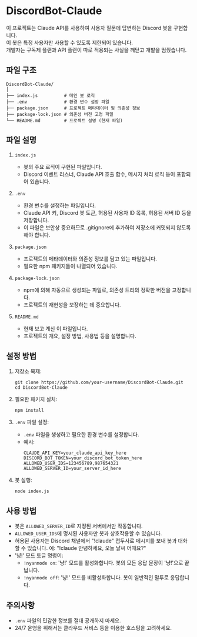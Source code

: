 # DiscordBot-Claude

이 프로젝트는 Claude API를 사용하여 사용자 질문에 답변하는 Discord 봇을 구현합니다.  
이 봇은 특정 사용자만 사용할 수 있도록 제한되어 있습니다.  
개발자는 구독제 플랜과 API 플랜이 따로 적용되는 사실을 깨닫고 개발을 멈췄습니다.  

## 파일 구조

```
DiscordBot-Claude/
│
├── index.js          # 메인 봇 로직
├── .env              # 환경 변수 설정 파일
├── package.json      # 프로젝트 메타데이터 및 의존성 정보
├── package-lock.json # 의존성 버전 고정 파일
└── README.md         # 프로젝트 설명 (현재 파일)
```

## 파일 설명

1. `index.js`
   - 봇의 주요 로직이 구현된 파일입니다.
   - Discord 이벤트 리스너, Claude API 호출 함수, 메시지 처리 로직 등이 포함되어 있습니다.

2. `.env`
   - 환경 변수를 설정하는 파일입니다.
   - Claude API 키, Discord 봇 토큰, 허용된 사용자 ID 목록, 허용된 서버 ID 등을 저장합니다.
   - 이 파일은 보안상 중요하므로 .gitignore에 추가하여 저장소에 커밋되지 않도록 해야 합니다.

3. `package.json`
   - 프로젝트의 메타데이터와 의존성 정보를 담고 있는 파일입니다.
   - 필요한 npm 패키지들이 나열되어 있습니다.

4. `package-lock.json`
   - npm에 의해 자동으로 생성되는 파일로, 의존성 트리의 정확한 버전을 고정합니다.
   - 프로젝트의 재현성을 보장하는 데 중요합니다.

5. `README.md`
   - 현재 보고 계신 이 파일입니다.
   - 프로젝트의 개요, 설정 방법, 사용법 등을 설명합니다.

## 설정 방법

1. 저장소 복제:
   ```
   git clone https://github.com/your-username/DiscordBot-Claude.git
   cd DiscordBot-Claude
   ```

2. 필요한 패키지 설치:
   ```
   npm install
   ```

3. `.env` 파일 설정:
   - `.env` 파일을 생성하고 필요한 환경 변수를 설정합니다.
   - 예시:
     ```
     CLAUDE_API_KEY=your_claude_api_key_here
     DISCORD_BOT_TOKEN=your_discord_bot_token_here
     ALLOWED_USER_IDS=123456789,987654321
     ALLOWED_SERVER_ID=your_server_id_here
     ```

4. 봇 실행:
   ```
   node index.js
   ```

## 사용 방법

- 봇은 `ALLOWED_SERVER_ID`로 지정된 서버에서만 작동합니다.
- `ALLOWED_USER_IDS`에 명시된 사용자만 봇과 상호작용할 수 있습니다.
- 허용된 사용자는 Discord 채널에서 "!claude" 접두사로 메시지를 보내 봇과 대화할 수 있습니다.
  예: "!claude 안녕하세요, 오늘 날씨 어때요?"
- '냥!' 모드 토글 명령어:
  - `!nyanmode on`: '냥!' 모드를 활성화합니다. 봇의 모든 응답 문장이 '냥!'으로 끝납니다.
  - `!nyanmode off`: '냥!' 모드를 비활성화합니다. 봇이 일반적인 말투로 응답합니다.

## 주의사항

- `.env` 파일의 민감한 정보를 절대 공개하지 마세요.
- 24/7 운영을 위해서는 클라우드 서비스 등을 이용한 호스팅을 고려하세요.